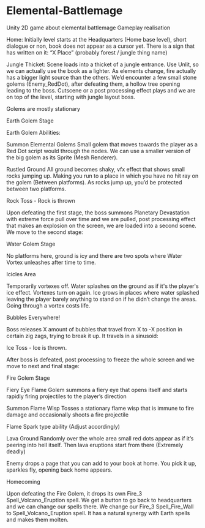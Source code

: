 # Elemental-Battlemage
Unity 2D game about elemental battlemage
Gameplay realisation

Home:
Initially level starts at the Headquarters (Home base level), short dialogue or non, book does not appear as a cursor yet. There is a sign that has written on it: “X Place” (probably forest / jungle thing name)

Jungle Thicket:
Scene loads into a thicket of a jungle entrance. Use Unlit, so we can actually use the book as a lighter. As elements change, fire actually has a bigger light source than the others. We’d encounter a few small stone golems (Enemy_RedDot), after defeating them, a hollow tree opening leading to the boss. Cutscene or a post processing effect plays and we are on top of the level, starting with jungle layout boss.

Golems are mostly stationary



Earth Golem Stage

Earth Golem Abilities:

Summon Elemental Golems
Small golem that moves towards the player as a Red Dot script would through the nodes. We can use a smaller version of the big golem as its Sprite (Mesh Renderer).

Rustled Ground
All ground becomes shaky, vfx effect that shows small rocks jumping up. Making you run to a place in which you have no hit ray on the golem (Between platforms). As rocks jump up, you’d be protected between two platforms.

Rock Toss - Rock is thrown

Upon defeating the first stage, the boss summons Planetary Devastation with extreme force pull over time and we are pulled, post processing effect that makes an explosion on the screen, we are loaded into a second scene. We move to the second stage:






Water Golem Stage

No platforms here, ground is icy and there are two spots where Water Vortex unleashes after time to time.

Icicles Area

Temporarily vortexes off. 
Water splashes on the ground as if it's the player's ice effect. 
Vortexes turn on again. 
Ice grows in places where water splashed leaving the player barely anything to stand on if he didn’t change the areas. Going through a vortex costs life.

Bubbles Everywhere!

Boss releases X amount of bubbles that travel from X to -X position in certain zig zags, trying to break it up. It travels in a sinusoid:


Ice Toss - Ice is thrown.

After boss is defeated, post processing to freeze the whole screen and we move to next and final stage:






Fire Golem Stage

Fiery Eye
Flame Golem summons a fiery eye that opens itself and starts rapidly firing projectiles to the player’s direction

Summon Flame Wisp
Tosses a stationary flame wisp that is immune to fire damage and occasionally shoots a fire projectile

Flame Spark type ability (Adjust accordingly)

Lava Ground
Randomly over the whole area small red dots appear as if it’s peering into hell itself. Then lava eruptions start from there (Extremely deadly)

Enemy drops a page that you can add to your book at home. You pick it up, sparkles fly, opening back home appears.
        





Homecoming

Upon defeating the Fire Golem, it drops its own Fire_3 Spell_Volcano_Eruption spell. We get a button to go back to headquarters and we can change our spells there. We change our Fire_3 Spell_Fire_Wall to Spell_Volcano_Eruption spell. It has a natural synergy with Earth spells and makes them molten.
